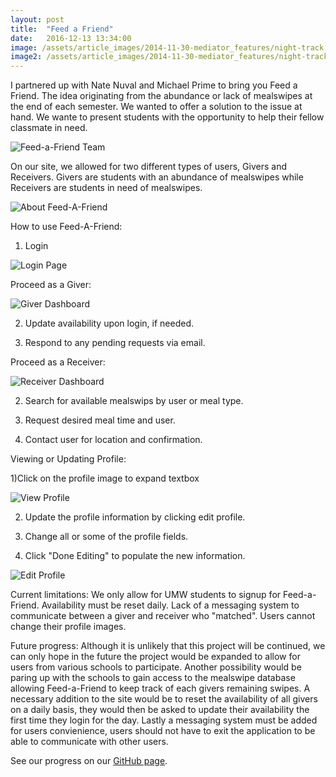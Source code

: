 ```yaml
---
layout: post
title:  "Feed a Friend"
date:   2016-12-13 13:34:00
image: /assets/article_images/2014-11-30-mediator_features/night-track.JPG
image2: /assets/article_images/2014-11-30-mediator_features/night-track-mobile.JPG
---
```


I partnered up with Nate Nuval and Michael Prime to bring you Feed a Friend. The idea originating from the abundance or lack of mealswipes
at the end of each semester. We wanted to offer a solution to the issue at hand. We wante to present students with the opportunity to help 
their fellow classmate in need.

![Feed-a-Friend Team](https://chelseairizarry.github.io/assets/article_images/feedafriend/team3.JPG)

On our site, we allowed for two different types of users, Givers and Receivers. Givers are students with an abundance of mealswipes while 
Receivers are students in need of mealswipes. 

![About Feed-A-Friend](https://chelseairizarry.github.io/assets/article_images/feedafriend/about.JPG)

How to use Feed-A-Friend:
1) Login

![Login Page](https://chelseairizarry.github.io/assets/article_images/feedafriend/frontpage.JPG)

Proceed as a Giver:

![Giver Dashboard](https://chelseairizarry.github.io/assets/article_images/feedafriend/testg.JPG)

2) Update availability upon login, if needed.

3) Respond to any pending requests via email.

Proceed as a Receiver:

![Receiver Dashboard](https://chelseairizarry.github.io/assets/article_images/feedafriend/testr.JPG)

2) Search for available mealswips by user or meal type.

3) Request desired meal time and user.

4) Contact user for location and confirmation.

Viewing or Updating Profile:

1)Click on the profile image to expand textbox

![View Profile](https://chelseairizarry.github.io/assets/article_images/feedafriend/profile.JPG)

2) Update the profile information by clicking edit profile. 

3) Change all or some of the profile fields.

4) Click "Done Editing" to populate the new information. 

![Edit Profile](https://chelseairizarry.github.io/assets/article_images/feedafriend/edit.JPG)

Current limitations:
We only allow for UMW students to signup for Feed-a-Friend. Availability must be reset daily. Lack of a messaging system to communicate 
between a giver and receiver who "matched". Users cannot change their profile images.

Future progress:
Although it is unlikely that this project will be continued, we can only hope in the future the project would be expanded to allow for users 
from various schools to participate. Another possibility would be paring up with the schools to gain access to the mealswipe database 
allowing Feed-a-Friend to keep track of each givers remaining swipes. A necessary addition to the site would be to reset the availability of all givers
on a daily basis, they would then be asked to update their availability the first time they login for the day. Lastly a messaging system must be 
added for users convienience, users should not have to exit the application to be able to communicate with other users.

See our progress on our [GitHub page](https://github.com/nnuval/FeedAFriend).
